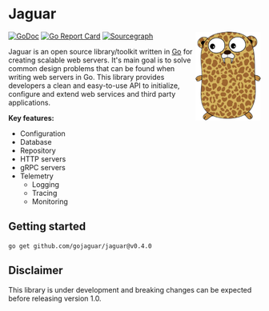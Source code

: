 # Jaguar

<img align="right" width="130px" src="./assets/logo.png">

[![GoDoc](https://pkg.go.dev/badge/github.com/gojaguar/jaguar?status.svg)](https://pkg.go.dev/github.com/gojaguar/jaguar?tab=doc)
[![Go Report Card](https://goreportcard.com/badge/github.com/gojaguar/jaguar)](https://goreportcard.com/report/github.com/gojaguar/jaguar)
[![Sourcegraph](https://sourcegraph.com/github.com/gojaguar/jaguar/-/badge.svg)](https://sourcegraph.com/github.com/gojaguar/jaguar?badge)

Jaguar is an open source library/toolkit written in [Go](https://go.dev/) for creating scalable web servers. It's main
goal is to solve common design problems that can be found when writing web servers in Go. This library provides
developers a clean and easy-to-use API to initialize, configure and extend web services and third party applications.

**Key features:**

- Configuration
- Database
- Repository
- HTTP servers
- gRPC servers
- Telemetry
    - Logging
    - Tracing
    - Monitoring

## Getting started

```shell
go get github.com/gojaguar/jaguar@v0.4.0
```

## Disclaimer

This library is under development and breaking changes can be expected before releasing version 1.0.
